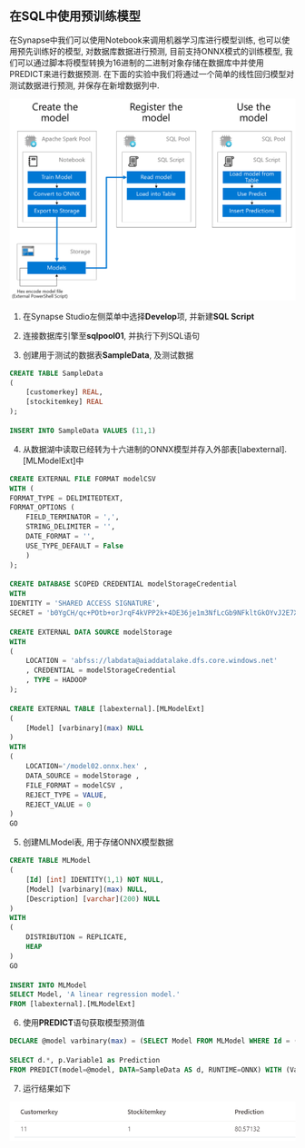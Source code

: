 ## 在SQL中使用预训练模型

在Synapse中我们可以使用Notebook来调用机器学习库进行模型训练, 也可以使用预先训练好的模型, 对数据库数据进行预测, 目前支持ONNX模式的训练模型, 我们可以通过脚本将模型转换为16进制的二进制对象存储在数据库中并使用PREDICT来进行数据预测. 在下面的实验中我们将通过一个简单的线性回归模型对测试数据进行预测, 并保存在新增数据列中. 

![Train Model](./media/model-registration-process.png "模型使用")

1. 在Synapse Studio左侧菜单中选择**Develop**项, 并新建**SQL Script**

2. 连接数据库引擎至**sqlpool01**, 并执行下列SQL语句

3. 创建用于测试的数据表**SampleData**, 及测试数据

```sql
CREATE TABLE SampleData
(
    [customerkey] REAL, 
    [stockitemkey] REAL
);

INSERT INTO SampleData VALUES (11,1)
```

4. 从数据湖中读取已经转为十六进制的ONNX模型并存入外部表[labexternal].[MLModelExt]中

```sql
CREATE EXTERNAL FILE FORMAT modelCSV
WITH (
FORMAT_TYPE = DELIMITEDTEXT,
FORMAT_OPTIONS (
    FIELD_TERMINATOR = ',',
    STRING_DELIMITER = '',
    DATE_FORMAT = '',
    USE_TYPE_DEFAULT = False
    )
);

CREATE DATABASE SCOPED CREDENTIAL modelStorageCredential
WITH
IDENTITY = 'SHARED ACCESS SIGNATURE',
SECRET = 'b0YgCH/qc+POtb+orJrqF4kVPP2k+4DE36je1m3NfLcGb9NFkltGkOYvJ2E7X3+dAs/F0I+MqKooP/LuhBPVmQ==';

CREATE EXTERNAL DATA SOURCE modelStorage
WITH
( 
    LOCATION = 'abfss://labdata@aiaddatalake.dfs.core.windows.net'
    , CREDENTIAL = modelStorageCredential
    , TYPE = HADOOP
);

CREATE EXTERNAL TABLE [labexternal].[MLModelExt]
(
    [Model] [varbinary](max) NULL
)
WITH
(
    LOCATION='/model02.onnx.hex' ,
    DATA_SOURCE = modelStorage ,
    FILE_FORMAT = modelCSV ,
    REJECT_TYPE = VALUE,
    REJECT_VALUE = 0
)
GO
```

5. 创建MLModel表, 用于存储ONNX模型数据

```sql
CREATE TABLE MLModel
(
    [Id] [int] IDENTITY(1,1) NOT NULL,
    [Model] [varbinary](max) NULL,
    [Description] [varchar](200) NULL
)
WITH
(
    DISTRIBUTION = REPLICATE,
    HEAP
)
GO

INSERT INTO MLModel
SELECT Model, 'A linear regression model.'
FROM [labexternal].[MLModelExt]
```

6. 使用**PREDICT**语句获取模型预测值
```sql
DECLARE @model varbinary(max) = (SELECT Model FROM MLModel WHERE Id = (SELECT Top(1) max(ID) FROM MLModel));

SELECT d.*, p.Variable1 as Prediction
FROM PREDICT(model=@model, DATA=SampleData AS d, RUNTIME=ONNX) WITH (Variable1 real) AS p;
```

7. 运行结果如下

![Predict Result](./media/predict_result.png "预测结果")